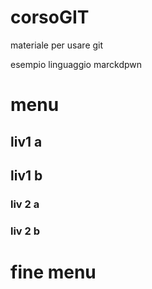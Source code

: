 # corsoGIT
materiale per usare git

esempio linguaggio marckdpwn

# menu
## liv1 a
## liv1 b
### liv 2 a
### liv 2 b
# fine menu



